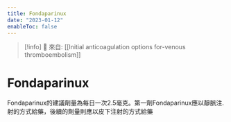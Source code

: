 ```yaml
---
title: Fondaparinux
date: "2023-01-12"
enableToc: false
---
```


> [!info]
> 🌱 來自: [[Initial anticoagulation options for-venous thromboembolism]]

# Fondaparinux

Fondaparinux的建議劑量為每日一次2.5毫克。第一劑Fondaparinux應以靜脈注. 射的方式給藥，後續的劑量則應以皮下注射的方式給藥


